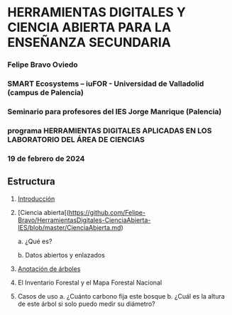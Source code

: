 # HERRAMIENTAS DIGITALES Y CIENCIA ABIERTA PARA LA ENSEÑANZA SECUNDARIA
### Felipe Bravo Oviedo
### SMART Ecosystems – iuFOR - Universidad de Valladolid (campus de Palencia)
### Seminario para profesores del IES Jorge Manrique (Palencia) 
### programa HERRAMIENTAS DIGITALES APLICADAS EN LOS LABORATORIO DEL ÁREA DE CIENCIAS
### 19 de febrero de 2024

## Estructura

1.	[Introducción](https://github.com/Felipe-Bravo/HerramientasDigitales-CienciaAbierta-IES/blob/master/introduccion)
2.	[Ciencia abierta[(https://github.com/Felipe-Bravo/HerramientasDigitales-CienciaAbierta-IES/blob/master/CienciaAbierta.md)
   
    a.	¿Qué es?
  	
    b.	Datos abiertos y enlazados
  	
4.	[Anotación de árboles](https://github.com/Felipe-Bravo/HerramientasDigitales-CienciaAbierta-IES/blob/master/AnotacionArboles.md)
5.	El Inventario Forestal y el Mapa Forestal Nacional
6.	Casos de uso
    a.	¿Cuánto carbono fija este bosque
    b.	¿Cuál es la altura de este árbol si solo puedo medir su diámetro?

